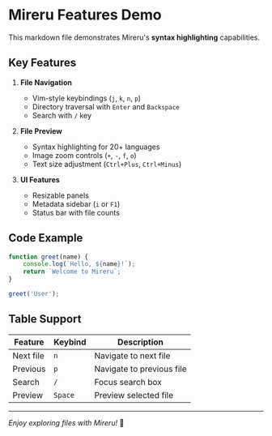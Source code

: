 # Mireru Features Demo

This markdown file demonstrates Mireru's **syntax highlighting** capabilities.

## Key Features

1. **File Navigation**
   - Vim-style keybindings (`j`, `k`, `n`, `p`)
   - Directory traversal with `Enter` and `Backspace`
   - Search with `/` key

2. **File Preview**
   - Syntax highlighting for 20+ languages
   - Image zoom controls (`+`, `-`, `f`, `o`)
   - Text size adjustment (`Ctrl+Plus`, `Ctrl+Minus`)

3. **UI Features**
   - Resizable panels
   - Metadata sidebar (`i` or `F1`)
   - Status bar with file counts

## Code Example

```javascript
function greet(name) {
    console.log(`Hello, ${name}!`);
    return `Welcome to Mireru`;
}

greet('User');
```

## Table Support

| Feature | Keybind | Description |
|---------|---------|-------------|
| Next file | `n` | Navigate to next file |
| Previous | `p` | Navigate to previous file |
| Search | `/` | Focus search box |
| Preview | `Space` | Preview selected file |

---

*Enjoy exploring files with Mireru!* 🚀